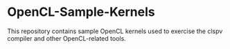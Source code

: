 # OpenCL-Sample-Kernels
This repository contains sample OpenCL kernels used to exercise the clspv compiler and other OpenCL-related tools.
